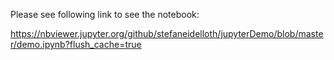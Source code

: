 
Please see following link to see the notebook:

https://nbviewer.jupyter.org/github/stefaneidelloth/jupyterDemo/blob/master/demo.ipynb?flush_cache=true


